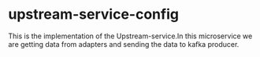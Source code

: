 # upstream-service-config
This is the implementation of the Upstream-service.In this microservice we are getting data from adapters and sending the data to kafka producer.